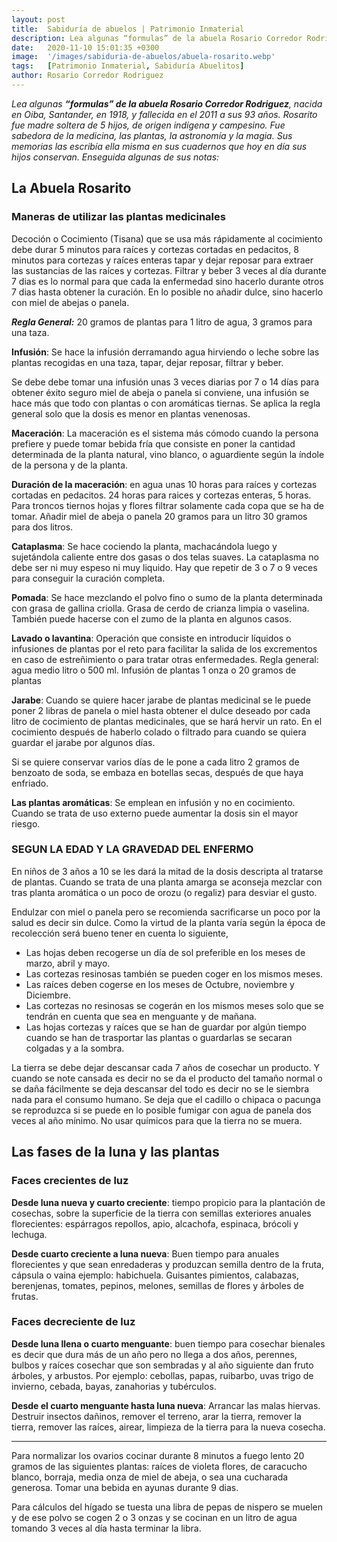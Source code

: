 ```yaml
---
layout: post
title:  Sabiduría de abuelos | Patrimonio Inmaterial
description: Lea algunas “formulas” de la abuela Rosario Corredor Rodriguez, nacida en Oiba, Santander, en  1918, y fallecida en el 2011 a sus 93 años.
date:   2020-11-10 15:01:35 +0300
image:  '/images/sabiduria-de-abuelos/abuela-rosarito.webp'
tags:   [Patrimonio Inmaterial, Sabiduría Abuelitos]
author: Rosario Corredor Rodriguez
---
```

*Lea algunas **“formulas” de la abuela Rosario Corredor Rodriguez**, nacida en Oiba, Santander, en  1918, y fallecida en el 2011 a sus 93 años. Rosarito fue madre soltera de 5 hijos, de origen indígena y campesino. Fue sabedora de la medicina, las plantas, la astronomía y la magia. Sus memorias las escribía ella misma en sus cuadernos que hoy en día sus hijos conservan. Enseguida algunas de sus notas:*

## La Abuela Rosarito

### Maneras de utilizar las plantas medicinales

Decoción o Cocimiento (Tisana) que se usa más rápidamente al cocimiento debe durar 5 minutos para raíces y cortezas cortadas en pedacitos, 8 minutos para cortezas y raíces enteras tapar y dejar reposar para extraer las sustancias de las raíces y cortezas. Filtrar y beber 3 veces al día durante 7 dias es lo normal para que cada la enfermedad sino hacerlo durante otros 7 dias hasta obtener la curación. En lo posible no añadir dulce, sino hacerlo con miel de abejas o panela.

***Regla General:*** 20 gramos de plantas para 1 litro de agua, 3 gramos para una taza.

**Infusión**: Se hace la infusión derramando agua hirviendo o leche sobre las plantas recogidas en una taza, tapar, dejar reposar, filtrar y beber.

Se debe debe tomar una infusión unas 3 veces diarias por 7 o 14 días para obtener éxito seguro miel de abeja o panela si conviene, una infusión se hace más que todo con plantas o con aromáticas tiernas. Se aplica la regla general solo que la dosis es menor en plantas venenosas.

**Maceración**: La maceración es el sistema más cómodo cuando la persona prefiere  y puede tomar bebida fría que consiste en poner la cantidad determinada de la planta natural, vino blanco, o aguardiente según la índole de la persona y de la planta.

**Duración de la maceración**: en agua unas 10 horas para raíces y cortezas cortadas en pedacitos. 24 horas para raices y cortezas enteras, 5 horas. Para troncos tiernos hojas y flores filtrar solamente cada copa que se ha de tomar. Añadir miel de abeja o panela 20 gramos para un litro 30 gramos para dos litros.

**Cataplasma**: Se hace cociendo la planta, machacándola luego y  sujetándola caliente entre dos gasas o dos telas suaves. La cataplasma no debe ser ni muy espeso ni muy liquido. Hay que repetir de 3 o 7 o 9 veces para conseguir la curación completa.

**Pomada**: Se hace mezclando el polvo fino  o sumo de la planta determinada con  grasa de gallina criolla. Grasa de cerdo de crianza limpia o vaselina. También puede hacerse con el zumo de la planta en algunos casos.

**Lavado o lavantina**: Operación que consiste en introducir líquidos o infusiones de plantas por el reto para facilitar la salida de los excrementos en caso de estreñimiento o para tratar otras enfermedades. Regla general: agua medio litro o 500 ml. Infusión  de plantas 1 onza o 20 gramos de plantas

**Jarabe**: Cuando se quiere hacer jarabe de plantas medicinal se le puede poner 2 libras de panela o miel hasta obtener el dulce deseado por cada litro de cocimiento de plantas medicinales, que se hará hervir un rato. En el cocimiento después de haberlo colado o filtrado para cuando se quiera guardar el jarabe por algunos días.

Si se quiere conservar varios días de le pone a cada litro 2 gramos de benzoato de soda, se embaza en botellas secas, después de que haya enfriado.

**Las plantas aromáticas**: Se emplean en infusión y no en cocimiento. Cuando se trata de uso externo puede aumentar la dosis sin el mayor riesgo.

### SEGUN LA EDAD Y LA GRAVEDAD DEL ENFERMO

En niños de 3 años a 10 se les dará la mitad de la dosis descripta al tratarse de plantas. Cuando se trata de una planta amarga se aconseja mezclar con tras planta aromática o un poco de orozu (o regaliz) para desviar el gusto.

Endulzar con miel o panela pero se recomienda sacrificarse un poco por la salud es decir sin dulce. Como la virtud de la planta  varía según la época de recolección será bueno tener en cuenta lo siguiente,

* Las hojas deben recogerse un día de sol preferible en los meses de marzo, abril y mayo.
* Las cortezas resinosas también se pueden coger en los mismos meses.
* Las raíces deben cogerse  en los meses de Octubre, noviembre y Diciembre.
* Las cortezas no resinosas se cogerán en los mismos meses solo que se tendrán en cuenta que sea en menguante y de mañana.
* Las hojas cortezas y raíces que se han de guardar por algún tiempo cuando se han de trasportar las plantas o guardarlas se secaran colgadas y a la sombra.

La tierra se debe dejar descansar cada 7 años de cosechar un producto. Y cuando se note cansada  es decir no se da el producto del tamaño normal o se daña  fácilmente se deja descansar del todo es decir no se le siembra nada para el consumo humano. Se deja que el cadillo o chipaca o pacunga se reproduzca si se puede en lo posible fumigar con agua de panela dos veces al año mínimo. No usar químicos para que la tierra no se muera.

## Las fases de la luna y las plantas

### Faces crecientes de luz

**Desde luna nueva y cuarto creciente**: tiempo propicio para la plantación de cosechas, sobre la superficie de la tierra con semillas exteriores anuales florecientes: espárragos repollos, apio, alcachofa, espinaca, brócoli y lechuga.

**Desde cuarto creciente a luna nueva**: Buen tiempo para anuales florecientes y que sean enredaderas y produzcan semilla dentro de la fruta, cápsula o vaina ejemplo: habichuela. Guisantes pimientos, calabazas, berenjenas, tomates, pepinos, melones, semillas de flores y árboles de frutas.

### Faces decreciente de luz

**Desde luna llena o cuarto menguante**: buen tiempo para cosechar bienales es decir que dura más de un año pero no llega a dos años, perennes, bulbos y raíces  cosechar que son sembradas y al año siguiente dan fruto árboles, y arbustos. Por ejemplo: cebollas, papas, ruibarbo, uvas trigo de invierno, cebada, bayas, zanahorias y tubérculos.

**Desde el cuarto  menguante hasta luna nueva**: Arrancar las malas hiervas. Destruir insectos dañinos, remover el terreno, arar la tierra, remover la tierra, remover las raíces, airear, limpieza de la tierra para la nueva cosecha.

-----

Para  normalizar los ovarios cocinar durante 8 minutos a fuego lento 20 gramos de las siguientes plantas: raíces de violeta flores, de caracucho blanco, borraja, media onza de miel de abeja, o sea una cucharada generosa. Tomar una bebida en ayunas durante 9 dias.

Para cálculos del hígado se tuesta una libra de pepas de nispero se muelen y de ese polvo se cogen 2 o 3 onzas y se cocinan en un litro de agua  tomando 3 veces al día hasta terminar la libra.
